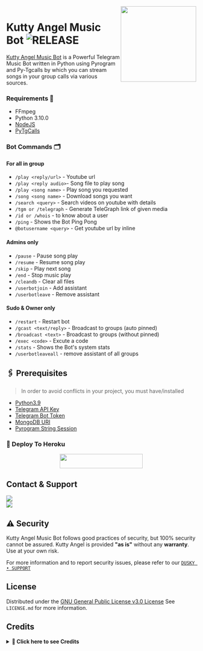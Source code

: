 <img src="https://telegra.ph/file/e41466544aa55f9cf0d64.png" align="right" width="200" height="200"/>

# Kutty Angel Music Bot <img src="https://img.shields.io/github/v/release/Kutty-Angel/kab-music-bot?color=black&logo=github&logoColor=black&style=social" alt="RELEASE">

[Kutty Angel Music Bot](https://github.com/Kutty-Angel/kab-music-bot) is a Powerful Telegram Music Bot written in Python using Pyrogram and Py-Tgcalls by which you can stream songs in your group calls via various sources.
<h3>Requirements 📝</h3>

- FFmpeg
- Python 3.10.0
- [NodeJS](https://nodesource.com/)
- [PyTgCalls](https://github.com/pytgcalls/pytgcalls)

### Bot Commands 🗂️

#### For all in group
- `/play <reply/url>` - Youtube url
- `/play <reply audio>`- Song file to play song
- `/play <song name>` - Play song you requested
- `/song <song name>` - Download songs you want
- `/search <query>` - Search videos on youtube with details
- `/tgm or /telegraph` - Generate TeleGraph link of given media
- `/id or /whois` - to know about a user
- `/ping` - Shows the Bot Ping Pong 
- `@botusername <query>` - Get youtube url by inline

#### Admins only
- `/pause` - Pause song play
- `/resume` - Resume song play
- `/skip` - Play next song
- `/end` - Stop music play
- `/cleandb` - Clear all files
- `/userbotjoin` - Add assistant
- `/userbotleave` - Remove assistant

#### Sudo & Owner only
- `/restart` - Restart bot
- `/gcast <text/reply>` - Broadcast to groups (auto pinned)
- `/broadcast <text>` - Broadcast to groups (without pinned)
- `/exec <code>` - Excute a code
- `/stats` - Shows the Bot's system stats
- `/userbotleaveall` - remove assistant of all groups


## 🖇 Prerequisites

> In order to avoid conflicts in your project, you must have/installed

- [Python3.9](https://www.python.org/downloads/release/python-390/)
- [Telegram API Key](https://docs.pyrogram.org/intro/setup#api-keys)
- [Telegram Bot Token](https://t.me/botfather)
- [MongoDB URI](https://www.mongodb.com)
- [Pyrogram String Session](https://www.replit.com)

### 🚀 Deploy To Heroku
  
<p align="center"><a href="https://heroku.com/deploy?template=https://github.com/Kutty-Angel/Kab-music-bot.git"> <img src="https://img.shields.io/badge/Deploy%20To%20Heroku-yellow?style=for-the-badge&logo=heroku" width="220" height="38.45"/></a></p>


## Contact & Support

<a href="https://t.me/DuskyBotZSupport"><img src="https://img.shields.io/badge/Join-Support%20Group-blue.svg?style=for-the-badge&logo=Telegram"></a><br>
<a href="https://t.me/DuskyBotZUpdates"><img src="https://img.shields.io/badge/Join-Updates%20Channel-blue.svg?style=for-the-badge&logo=Telegram"></a><br>


## ⚠️ Security

Kutty Angel Music Bot follows good practices of security, but 100% security cannot be assured. Kutty Angel is provided **"as is"** without any **warranty**. Use at your own risk.

For more information and to report security issues, please refer to our [`DUSKY • SUPPORT`](https://t.me/DuskyBotZSupport)

## License

Distributed under the [GNU General Public License v3.0 License](https://github.com/Kutty-Angel/Kab-music-bot/blob/main/LICENSE) See `LICENSE.md` for more information.

## Credits

</details>

<details>
<summary><b>🌟 Click here to see Credits </b></summary>
<br>
 
- CallsMusic 
- PyTgCalls
- Pyrogram
- @DuskyBotZSupport
- @DuskyBotZUpdates
- @ONLY_DUSKY
